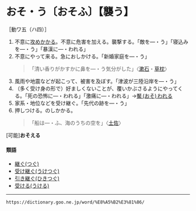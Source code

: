 # おそ・う〔おそふ〕【襲う】

［動ワ五（ハ四）］
1. 不意に[攻めかかる](せめかかる（攻め掛かる）)。不意に危害を加える。襲撃する。「敵を―・う」「寝込みを―・う」「暴漢に―・われる」
2. 不意にやって来る。急におしかける。「新婚家庭を―・う」    
    >「清い香りがかすかに鼻を―・う気分がした」〈[漱石](https://dictionary.goo.ne.jp/word/person/%E5%A4%8F%E7%9B%AE%E6%BC%B1%E7%9F%B3/#jn-164327)・[草枕](https://dictionary.goo.ne.jp/word/%E8%8D%89%E6%9E%95/#jn-61125)〉
3. 風雨や地震などが起こって、被害を及ぼす。「津波が三陸沿岸を―・う」
4. （多く受け身の形で）好ましくないことが、覆いかぶさるようにやってくる。「死の恐怖に―・われる」「激痛に―・われる」→[魘 (おそ) われる](https://dictionary.goo.ne.jp/word/%E9%AD%98%E3%82%8F%E3%82%8C%E3%82%8B/#jn-31385)
5. 家系・地位などを受け継ぐ。「先代の跡を―・う」
6. 押しつける。のしかかる。    
    >「船は―・ふ、海のうちの空を」〈[土佐](https://dictionary.goo.ne.jp/word/%E5%9C%9F%E4%BD%90%E6%97%A5%E8%A8%98/#jn-158702)〉
        

\[可能\]**おそえる**

#### 類語

-   [継ぐ(つぐ)](https://dictionary.goo.ne.jp/word/%E7%B6%99%E3%81%90/#jn-147050)
-   [受け継ぐ(うけつぐ)](https://dictionary.goo.ne.jp/word/%E5%8F%97%E7%B6%99%E3%81%90/#jn-18320)
-   [引き継ぐ(ひきつぐ)](https://dictionary.goo.ne.jp/word/%E5%BC%95%E7%B6%99%E3%81%90/#jn-183790)
-   [受ける(うける)](https://dictionary.goo.ne.jp/word/%E5%8F%97%E3%81%91%E3%82%8B/#jn-18366)

---
`https://dictionary.goo.ne.jp/word/%E8%A5%B2%E3%81%86/`